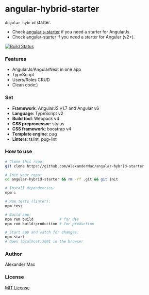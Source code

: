 # angular-hybrid-starter
`Angular hybrid` starter.
- Check [angularjs-starter](https://github.com/AlexanderMac/angularjs-starter) if you need a starter for AngularJs.
- Check [angular-starter](https://github.com/AlexanderMac/angular-starter) if you need a starter for Angular (v2+).

[![Build Status](https://travis-ci.org/AlexanderMac/angular-hybrid-starter.svg?branch=master)](https://travis-ci.org/AlexanderMac/angular-hybrid-starter)

### Features
- AngularJs/AngularNext in one app
- TypeScript
- Users/Roles CRUD
- Clean code:)

### Set
- **Framework**: AngularJS v1.7 and Angular v6
- **Language**: TypeScript v2
- **Build tool**: Webpack v4
- **CSS preprocessor**: stylus
- **CSS framework**: boostrap v4
- **Template engine**: pug
- **Linters**: tslint, pug-lint

### How to use
```sh
# Clone this repo:
git clone https://github.com/AlexanderMac/angular-hybrid-starter

# Init your repo:
cd angular-hybrid-starter && rm -rf .git && git init

# Install dependencies:
npm i

# Run tests (linter):
npm test

# Build app:
npm run build            # for dev
npm run build:production # for production

# Start app and watch for changes:
npm start
# Open localhost:3001 in the browser
```

### Author
Alexander Mac

### License
[MIT License](license)
